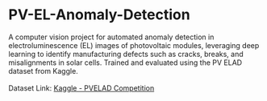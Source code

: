 # PV-EL-Anomaly-Detection
A computer vision project for automated anomaly detection in electroluminescence (EL) images of photovoltaic modules, leveraging deep learning to identify manufacturing defects such as cracks, breaks, and misalignments in solar cells. Trained and evaluated using the PV ELAD dataset from Kaggle. </br> </br>
Dataset Link: [Kaggle - PVELAD Competition](https://www.kaggle.com/competitions/pvelad)
